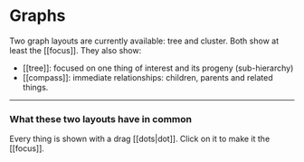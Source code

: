 # Graphs

Two graph layouts are currently available: tree and cluster. Both show at least the [[focus]]. They also show:
- [[tree]]: focused on one thing of interest and its progeny (sub-hierarchy)
- [[compass]]: immediate relationships: children, parents and related things.

---
### What these two layouts have in common

Every thing is shown with a drag [[dots|dot]]. Click on it to make it the [[focus]].
